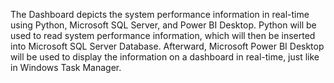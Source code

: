 The Dashboard depicts the system performance information in real-time using Python, Microsoft SQL Server, and Power BI Desktop.
Python will be used to read system performance information, which will then be inserted into Microsoft SQL Server Database. Afterward, Microsoft Power BI Desktop will be used to display the information on a dashboard in real-time, just like in Windows Task Manager.
